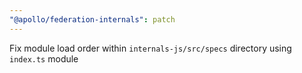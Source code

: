 ```yaml
---
"@apollo/federation-internals": patch
---
```


Fix module load order within `internals-js/src/specs` directory using `index.ts` module
